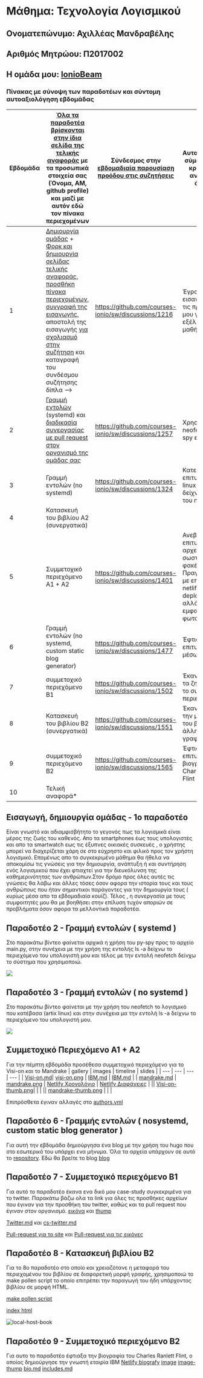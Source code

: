 # Μάθημα: Τεχνολογία Λογισμικού
## Ονοματεπώνυμο: Αχιλλέας Μανδραβέλης 
## Αριθμός Μητρώου: Π2017002
## Η ομάδα μου: [IonioBeam](https://github.com/IonioBeam)

### Πίνακας με σύνοψη των παραδοτέων και σύντομη αυτοαξιολόγηση εβδομάδας
| Εβδομάδα | [Όλα τα παραδοτέα βρίσκονται στην ίδια σελίδα της τελικής αναφοράς](https://epidrome.github.io/teaching/deliverables/) με τα προσωπικά στοιχεία σας (Όνομα, ΑΜ, github profile) και μαζί με αυτόν εδώ τον πίνακα περιεχομένων | Σύνδεσμος στην [εβδομαδιαία παρουσίαση προόδου στις συζητήσεις](https://github.com/courses-ionio/help/discussions/categories/show-and-tell) | Αυτοαξιολόγηση σύμφωνα με τα κριτήρια της αντίστοιχης άσκησης |
| --- | --- | --- | --- |
| 1 | [Δημιουργία ομάδας](https://epidrome.github.io/teaching/team/) + [Φορκ και δημιουργία σελίδας τελικής αναφοράς](https://epidrome.github.io/teaching/guide/), [προσθήκη πίνακα περιεχομένων](https://raw.githubusercontent.com/courses-ionio/sw/master/README.md), [συγγραφή της εισαγωγής](https://epidrome.github.io/teaching/intro/), αποστολή της εισαγωγής [για σχολιασμό στην συζήτηση](https://github.com/courses-ionio/sw/discussions/categories/show-and-tell) και καταγραφή του συνδέσμου συζήτησης δίπλα --> | https://github.com/courses-ionio/sw/discussions/1216| Έγραψα την εισαγωγή μου και τις προσδοκίες μου για την εξέλιξη του μαθήματος |
| 2 | [Γραμμή εντολών](https://epidrome.github.io/teaching/cli) (systemd) και [διαδικασία συνεργασίας με pull request στον οργανισμό της ομάδας σας](https://epidrome.github.io/teaching/team) | https://github.com/courses-ionio/sw/discussions/1257 | Χρησιμοποιώ τα neofetch και py-spy επιτυχώς|
| 3 | Γραμμή εντολών (no systemd) | https://github.com/courses-ionio/sw/discussions/1324| Κατεβάζω επιτυχώς το artix linux και το δείχνω χρήση του neofetch |
| 4 | Κατασκευή του βιβλίου Α2 (συνεργατικά) | | |
| 5 | Συμμετοχικό περιεχόμενο A1 + A2 | https://github.com/courses-ionio/sw/discussions/1401| Ανεβάζω επιτυχώς όλα τα αρχεία στους σωστούς φακέλους. Πραγματοποιώ με επιτυχία το netlify και κάνω deploy το site αλλά δεν μου εμφανίζει τις φωτογραφίες|
| 6 | Γραμμή εντολών (no systemd, custom static blog generator) | https://github.com/courses-ionio/sw/discussions/1477| Έφτιαξα επιτυχώς το blog μέσω του Hugo|
| 7 | συμμετοχικό περιεχόμενο B1 | https://github.com/courses-ionio/sw/discussions/1502| Έκανα επιτυχώς τα ζητούμενα για το συμμετοχικό περιεχόμενο Β1|
| 8 | Κατασκευή του βιβλίου Β2 (συνεργατικά) |https://github.com/courses-ionio/sw/discussions/1551 |Έκανα επιτυχώς την μετατροπή του βιβλίου σε άλλη μορφη γραφής |
| 9 | συμμετοχικό περιεχόμενο B2 | https://github.com/courses-ionio/sw/discussions/1565| Έφτιαξα με επιτυχία την βιογραφία του Charles Ranlett Flint|
| 10 | Τελική αναφορά* | | |

## Εισαγωγή, δημιουργία ομάδας - 1ο παραδοτέο
Είναι γνωστό και αδιαμφισβήτητο το γεγονός πως τα λογισμικά είναι μέρος της ζωής του καθενός. Απο τα smartphones έως τους υπολογιστές και απο τα smartwatch εως τις έξυπνες οικιακές συσκευές , ο χρήστης μπορεί να διαχερίζεται χάρη σε στο εύχρηστο και φιλικό προς τον χρήστη λογισμικό. Επομένως απο το συγκεκριμένο μάθημα θα ήθελα να αποκομίσω τις γνώσεις για την δημιουργία, ανάπτυξη ή και συντήρηση ενός λογισμικού που έχει φτιαχτεί για την διευκόλυνση της καθημερινότητας των ανθρώπων.Στον δρόμο προς όλες αυτές τις γνώσεις θα λάβω και άλλες τόσες όσον αφορα την ιστορία τους και τους ανθρώπους που ήταν σημαντικοι παράγοντες για την δημιουργία τους ( κυρίως μέσα απο τα εβδομαδιαία κουίζ). Τέλος , η συνεργασία με τους συμφοιτητές μου θα με βοηθήσει στην επίλυση τυχόν αποριών σε προβλήματα όσον αφορα τα μελλοντικά παραδοτέα.

## Παραδοτέο 2 - Γραμμή εντολών ( systemd )
Στο παρακάτω  βίντεο φαίνεται αρχικά η χρήση του py-spy προς το αρχείο main.py, στην συνέχεια με την χρήση της εντολής ls -a δείχνω το περιεχόμενο του υπολογιστή μου και τέλος με την εντολή neofetch δείνχω το σύστημα που χρησιμοποιώ.

<a href="https://asciinema.org/a/r0V2ghjc857YaA9BCytLG03ze" target="_blank"><img src="https://asciinema.org/a/r0V2ghjc857YaA9BCytLG03ze.svg" /></a> 

## Παραδοτέο 3 - Γραμμή εντολών ( no systemd )
Στο παρακάτω βίντεο φαίνεται με την χρήση του neofetch το λογισμικό που κατέβασα (artix linux) και στην συνέχεια μα την εντολή ls -a δείχνω το περιεχόμενο του υπολογιστή μου.

<a href="https://asciinema.org/a/564453" target="_blank"><img src="https://asciinema.org/a/564453.svg" /></a>


## Συμμετοχικό Περιεχόμενο Α1 + Α2
Για την πέμπτη εβδομάδα προσέθεσα συμμετοχικό περιεχόμενο για το Visi-on και το Mandrake
| gallery | images | timeline | slides | 
| --- | --- | --- | --- | 
| [Visi-on.md](https://github.com/axilleasmandravelis/_gallery/blob/master/visi-on.md)| [visi-on.png](https://github.com/axilleasmandravelis/images/blob/master/visi-on.png) | [IBM.md](https://github.com/axilleasmandravelis/site/blob/master/_timeline/IBM.md) | [IBM.md](https://github.com/axilleasmandravelis/site/blob/master/_slides/IBM.md) |
| [mandrake.md](https://github.com/axilleasmandravelis/_gallery/blob/master/mandrake.mb) | [mandrake.png](https://github.com/axilleasmandravelis/images/blob/master/mandrake.png) | [Netlify Χρονολόγιο](https://resonant-dusk-8b5c69.netlify.app/timeline/ibm/) | [Netlify Διαφάνειες](https://resonant-dusk-8b5c69.netlify.app/slides/ibm/) |
||  [Visi-on-thumb.png](https://github.com/axilleasmandravelis/images/blob/master/visi-on-thump.png)|    |        |
||  [mandrake-thumb.png](https://github.com/axilleasmandravelis/images/blob/master/mandrake-thump.png)      |    |     | 

Επιπρόσθετα έγιναν αλλαγές στο [authors.yml](https://github.com/axilleasmandravelis/site/blob/master/_data/authors.yml)


## Παραδοτέο 6 - Γραμμής εντολών ( nosystemd, custom static blog generator )
Για αυτή την εβδομάδα δημιούργησα ένα blog με την χρήση του hugo που στο εσωτερικό του υπάρχει ενα μήνυμα. Όλα τα αρχεία υπάρχουν σε αυτό το [repository](https://github.com/axilleasmandravelis/axilleasmandravelis.github.io). Εδώ θα βρείτε το blog [blog](https://axilleasmandravelis.github.io/)


## Παραδοτέο 7 - Συμμετοχικό περιεχόμενο Β1
Για αυτό το παραδοτέο έκανα ενα δικό μου case-study συγκεκριμένα για το twitter. Παρακάτω βάζω ολα τα link για όλες τις προσθήκες αρχείων που έγιναν για την προσθήκη του twitter, καθώς και τα pull request που έγιναν στον οργανισμό.
[εικόνα](https://github.com/axilleasmandravelis/images/blob/master/twitter.png) και [thump](https://github.com/axilleasmandravelis/images/blob/master/twitter-thump.png)

[Twitter.md](https://github.com/axilleasmandravelis/site/blob/master/_case-study/twitter.md) και [cs-twitter.md](https://github.com/axilleasmandravelis/site/blob/master/_includes/cs-twitter.md)

[Pull-request για το site](https://github.com/IonioBeam/site/pull/2) και [Pull-request για τις εικόνες](https://github.com/IonioBeam/images/pull/1)


## Παραδοτέο 8 - Κατασκευή βιβλίου Β2 
Για τo 8ο παραδοτέο στο οποίο και χρειαζότανε η μεταφορά του περιεχομένου του βιβλίου σε διαφορετική μορφή γραφής, χρησιμοποιώ το make pollen script το οποίο επιτρέπει την παραγωγή του ήδη υπάρχοντος βιβλίου σε μορφή HTML.

[make pollen script](https://github.com/axilleasmandravelis/kallipos/blob/main/make-pollen.sh)

[index html](https://github.com/axilleasmandravelis/kallipos/blob/main/index.html)

![local-host-book](https://user-images.githubusercontent.com/44345559/230574609-22bf5637-e470-4103-a0c1-c51a39ff3ed8.png)


## Παραδοτέο 9 - Συμμετοχικό περιεχόμενο Β2
Για αυτο το παραδοτέο έφτιαξα την βιογραφία του Charles Ranlett Flint, ο οποίος δημιούργησε την γνωστή εταιρία IBM
[Netlify biografy](https://resonant-dusk-8b5c69.netlify.app/biography/charles_ranlett_flint/)
[image](https://github.com/axilleasmandravelis/images/blob/master/Charles_Ranlett_Flint.jpg)
[image-thump](https://github.com/axilleasmandravelis/images/blob/master/Charles_Ranlett_Flint_thump.jpg)
[bio.md](https://github.com/axilleasmandravelis/site/blob/master/_biography/Charles_Ranlett_Flint.md)
[includes.md](https://github.com/axilleasmandravelis/site/blob/master/_includes/bio-Charles_Ranlett_Flint.md)
